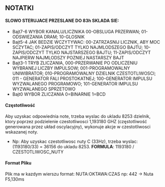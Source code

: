 ## NOTATKI
#### SLOWO STERUJACE PRZESLANE DO 83h SKLADA SIE: 
- Bajt7-6 WYBOR KANALU/LICZNIKA 00-OBSLUGA PRZERWAN; 01-ODSWIEZANIA DRAM; 10-GLOSNIK
- Bajt5-4 JAK BEDZIE WCZYTYWAC: 00-ZATRZASNIJ LICZNIK, ABY MOC SCZYTAC; 01-ZAPIS/ODCZYT TYLKO NAJMLODSZEGO BAJTU; 10-ZAPIS/ODCZYT TYLKO NAJSTARSZEGO BAJTU; 11-ZAPIS/ODCZYT NAJPIERW NAJMLODSZY POZNIEJ NASTARSZY BAJT
- Bajt3-1 TRYB ZLICZANIA, 000-PRZERWANIE PO ODLICZENIU WYBRANEJ LICZBY IMPULSOW; 001-PROGRAMOWALNY UNIWIBRATOR; 010-PROGRAMOWALNY DZIELNIK CZESTOTLIWOSCI; 011 - GENERATOR FALI PROSTOKATNEJ; 100-GENERATOR IMPULSU WYZWALANEGO PROGRAMOWO; 101-GENERATOR IMPULSU WYZWALANEGO SPRZETOWO
- Bajt0 WYBOR ZLICZANIA 0=BINARNIE 1=BCD

#### Częstotliwość
Aby uzyskac odpowiednia note, trzeba wyslac do ukladu 8253 dzielnik, ktory poprzez podzielenie czestotliwosci 1,193180 GHZ (częstotliwość generowana przez układ oscylacyjny), wykonuje akcje w czestotliwosci wskazanej noty.
- Np: Aby uzyskac czestotliwosc nuty C (33Hz), trzeba wyslac: (1193180/33) = 36156 do ukladu 8253. **FORMULA**: 1193180 / CZESTOTLIWOSC_NUTY

#### Format Pliku
Plik ma w kazdym wierszu format: NUTA:OKTAWA:CZAS np: 442 -> Nuta F5,130ms
